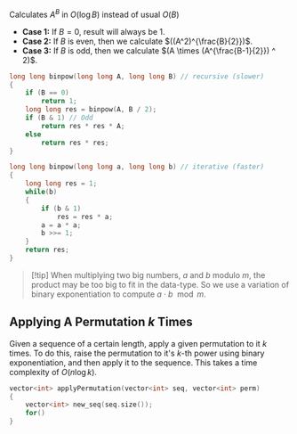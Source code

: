 Calculates $A^B$ in $O(\log B)$ instead of usual $O(B)$
- **Case 1:** If $B = 0$, result will always be $1$.
- **Case 2:** If $B$ is even, then we calculate $((A^2)^{\frac{B}{2}})$.
- **Case 3:** If $B$ is odd, then we calculate $(A \times (A^{\frac{B-1}{2}}) ^ 2)$.

```cpp
long long binpow(long long A, long long B) // recursive (slower)
{
    if (B == 0)
        return 1;
    long long res = binpow(A, B / 2);
    if (B & 1) // Odd
        return res * res * A;
    else
        return res * res;
}
```

```cpp
long long binpow(long long a, long long b) // iterative (faster)
{
    long long res = 1;
    while(b)
	{
        if (b & 1) 
			res = res * a;
        a = a * a;
        b >>= 1;
    }
    return res;
}
```

> [!tip] When multiplying two big numbers, $a$ and $b$ modulo $m$, the product may be too big to fit in the data-type. So we use a variation of binary exponentiation to compute $a \cdot b \mod m$.
## Applying A Permutation $k$ Times
Given a sequence of a certain length, apply a given permutation to it $k$ times.
To do this, raise the permutation to it's $k$-th power using binary exponentiation, and then apply it to the sequence. This takes a time complexity of $O(n\log k)$.
```cpp
vector<int> applyPermutation(vector<int> seq, vector<int> perm)
{
	vector<int> new_seq(seq.size());
	for()
}
```